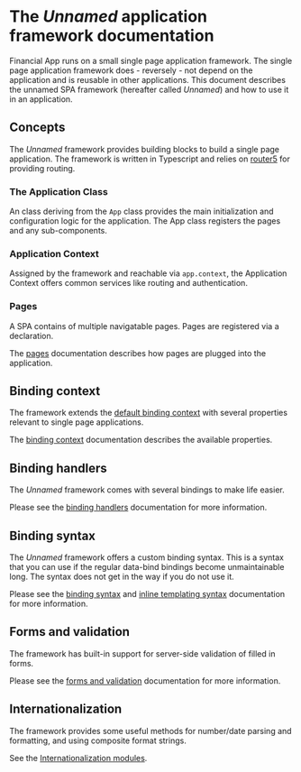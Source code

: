 # The _Unnamed_ application framework documentation

Financial App runs on a small single page application framework. The single page application framework does - reversely - not depend on the application and is reusable in other applications. This document describes the unnamed SPA framework (hereafter called _Unnamed_) and how to use it in an application.

## Concepts

The _Unnamed_ framework provides building blocks to build a single page application. The framework is written in Typescript and relies on [router5](http://router5.github.io/) for providing routing.

### The Application Class

An class deriving from the `App` class provides the main initialization and configuration logic for the application. The App class registers the pages and any sub-components.

### Application Context

Assigned by the framework and reachable via `app.context`, the Application Context offers common services like routing and authentication.

### Pages

A SPA contains of multiple navigatable pages. Pages are registered via a declaration.

The [pages](Pages.md) documentation describes how pages are plugged into the application.

## Binding context

The framework extends the [default binding context](http://knockoutjs.com/documentation/binding-context.html) with several properties relevant to single page applications.

The [binding context](BindingContext.md) documentation describes the available properties.

## Binding handlers

The _Unnamed_ framework comes with several bindings to make life easier.

Please see the [binding handlers](BindingHandlers.md) documentation for more information.

## Binding syntax

The _Unnamed_ framework offers a custom binding syntax. This is a syntax that you can use if the regular data-bind bindings become unmaintainable long. The syntax does not get in the way if you do not use it.

Please see the [binding syntax](BindingSyntax.md) and [inline templating syntax](InlineTemplating.md) documentation for more information.

## Forms and validation

The framework has built-in support for server-side validation of filled in forms.

Please see the [forms and validation](Forms-and-validation.md) documentation for more information.

## Internationalization

The framework provides some useful methods for number/date parsing and formatting, and using composite format strings.

See the [Internationalization modules](../../src/App/js/AppFramework/Internationalization/).
